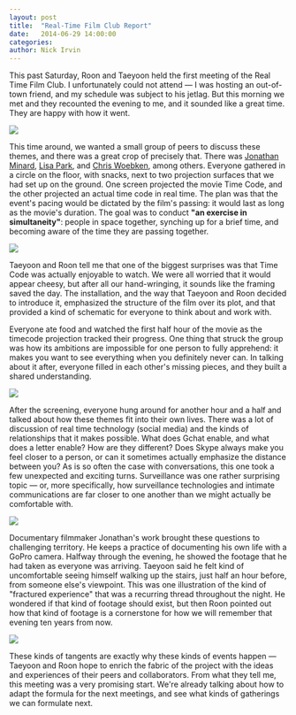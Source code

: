 ```yaml
---
layout: post
title:  "Real-Time Film Club Report"
date:   2014-06-29 14:00:00
categories:
author: Nick Irvin
---
```

This past Saturday, Roon and Taeyoon held the first meeting of the Real Time Film Club. I unfortunately could not attend — I was hosting an out-of-town friend, and my schedule was subject to his jetlag. But this morning we met and they recounted the evening to me, and it sounded like a great time. They are happy with how it went.

![](https://farm4.staticflickr.com/3904/14357341248_c52f850f14_z.jpg)

This time around, we wanted a small group of peers to discuss these themes, and there was a great crop of precisely that. There was <a href="http://www.deepspeedmedia.com/">Jonathan Minard</a>, <a href="http://thelisapark.com/#/">Lisa Park</a>, and <a href="http://www.woebken.net/">Chris Woebken</a>, among others. Everyone gathered in a circle on the floor, with snacks, next to two projection surfaces that we had set up on the ground. One screen projected the movie Time Code, and the other projected an actual time code in real time. The plan was that the event's pacing would be dictated by the film's passing: it would last as long as  the movie's duration. The goal was to conduct **"an exercise in simultaneity"**: people in space together, synching up for a brief time, and becoming aware of the time they are passing together.

![](https://farm6.staticflickr.com/5592/14357313829_e5ddd96a6c_z.jpg)

Taeyoon and Roon tell me that one of the biggest surprises was that Time Code was actually enjoyable to watch. We were all worried that it would appear cheesy, but after all our hand-wringing, it sounds like the framing saved the day. The installation, and the way that Taeyoon and Roon decided to introduce it, emphasized the structure of the film over its plot, and that provided a kind of schematic for everyone to think about and work with.

Everyone ate food and watched the first half hour of the movie as the timecode projection tracked their progress. One thing that struck the group was how its ambitions are impossible for one person to fully apprehend: it makes you want to see everything when you definitely never can. In talking about it after, everyone filled in each other's missing pieces, and they built a shared understanding.

![](https://farm3.staticflickr.com/2929/14542387264_df0c1b33cb_z.jpg)

After the screening, everyone hung around for another hour and a half and talked about how these themes fit into their own lives. There was a lot of discussion of real time technology (social media) and the kinds of relationships that it makes possible. What does Gchat enable, and what does a letter enable? How are they different? Does Skype always make you feel closer to a person, or can it sometimes actually emphasize the distance between you? As is so often the case with conversations, this one took a few unexpected and exciting turns. Surveillance was one rather surprising topic — or, more specifically, how surveillance technologies and intimate communications are far closer to one another than we might actually be comfortable with.

![](https://farm3.staticflickr.com/2938/14357337058_307cdb7e10_z.jpg)

Documentary filmmaker Jonathan's work brought these questions to challenging territory. He keeps a practice of documenting his own life with a GoPro camera. Halfway through the evening, he showed the footage that he had taken as everyone was arriving. Taeyoon said he felt kind of uncomfortable seeing himself walking up the stairs, just half an hour before, from someone else's viewpoint. This was one illustration of the kind of "fractured experience" that was a recurring thread throughout the night. He wondered if that kind of footage should exist, but then Roon pointed out how that kind of footage is a cornerstone for how we will remember that evening ten years from now.

![](https://farm6.staticflickr.com/5521/14542384274_001dd8729d_z.jpg)

These kinds of tangents are exactly why these kinds of events happen — Taeyoon and Roon hope to enrich the fabric of the project with the ideas and experiences of their peers and collaborators. From what they tell me, this meeting was a very promising start. We're already talking about how to adapt the formula for the next meetings, and see what kinds of gatherings we can formulate next.
